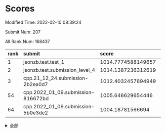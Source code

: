 # Scores

Modified Time: 2022-02-10 08:39:24

Submit Num: 207

All Rank Num: 168437

| rank |               submit               |       score        |       sigma        | pk_num |
| :--- | :--------------------------------- | :----------------- | :----------------- | :----- |
| 1    | jsonzb.test.test_1                 | 1014.7774588149657 | 0.8574206854540705 | 3256   |
| 2    | jsonzb.test.submission_level_4     | 1014.1387236312619 | 0.8161696813517358 | 3255   |
| 3    | cpp.21_12_24.submission-2b2ea0d7   | 1012.4032457894949 | 0.7999503558277965 | 3253   |
| 54   | cpp.2022_01_09.submission-816672bd | 1005.646629654446  | 0.7307901542155287 | 3254   |
| 64   | cpp.2022_01_09.submission-5b0e3de2 | 1004.18781566694   | 0.7107571040050118 | 3258   |


<details>
<summary>全部</summary>

| rank |                 submit                 |       score        |       sigma        | pk_num |
| :--- | :------------------------------------- | :----------------- | :----------------- | :----- |
| 1    | jsonzb.test.test_1                     | 1014.7774588149657 | 0.8574206854540705 | 3256   |
| 2    | jsonzb.test.submission_level_4         | 1014.1387236312619 | 0.8161696813517358 | 3255   |
| 3    | cpp.21_12_24.submission-2b2ea0d7       | 1012.4032457894949 | 0.7999503558277965 | 3253   |
| 4    | gobigger.level_3.submission_level_3_8  | 1012.2915322973624 | 0.7772148078905479 | 3253   |
| 5    | gobigger.level_3.submission_level_3_34 | 1011.2356608691936 | 0.7992679113714786 | 3255   |
| 6    | gobigger.level_3.submission_level_3_10 | 1010.9523212470493 | 0.7776411597313208 | 3254   |
| 7    | gobigger.level_3.submission_level_3_46 | 1010.9329691822362 | 0.7536028084683551 | 3254   |
| 8    | gobigger.level_3.submission_level_3_36 | 1010.672680227349  | 0.7704999518241139 | 3260   |
| 9    | gobigger.level_3.submission_level_3_12 | 1010.5573351840426 | 0.7713768692099542 | 3251   |
| 10   | gobigger.level_3.submission_level_3_30 | 1010.4704501110322 | 0.7615858333917904 | 3257   |
| 11   | gobigger.level_3.submission_level_3_42 | 1010.4704062575452 | 0.75617729834467   | 3255   |
| 12   | gobigger.level_3.submission_level_3_39 | 1010.4616728871205 | 0.7367257164982735 | 3257   |
| 13   | gobigger.level_3.submission_level_3_23 | 1010.4585276445256 | 0.7637813271433048 | 3256   |
| 14   | gobigger.level_3.submission_level_3_18 | 1010.3642257612689 | 0.7513539337589246 | 3252   |
| 15   | gobigger.level_3.submission_level_3_35 | 1010.3234651022585 | 0.7437646475348394 | 3253   |
| 16   | gobigger.level_3.submission_level_3_19 | 1010.2926780333125 | 0.7589720438641406 | 3249   |
| 17   | gobigger.level_3.submission_level_3_31 | 1010.2799627543644 | 0.7567851983859216 | 3259   |
| 18   | gobigger.level_3.submission_level_3_13 | 1010.2610982294066 | 0.754690182258805  | 3259   |
| 19   | gobigger.level_3.submission_level_3_7  | 1010.2477521010146 | 0.7668620517538812 | 3258   |
| 20   | gobigger.level_3.submission_level_3_0  | 1010.2476841576887 | 0.774344854434119  | 3256   |
| 21   | gobigger.level_3.submission_level_3_17 | 1010.2382287116455 | 0.7638126773732539 | 3255   |
| 22   | gobigger.level_3.submission_level_3_48 | 1010.2379583008826 | 0.7676239136188869 | 3251   |
| 23   | gobigger.level_3.submission_level_3_22 | 1010.2333431848708 | 0.7609995377630412 | 3256   |
| 24   | gobigger.level_3.submission_level_3_49 | 1010.0789096442596 | 0.7562980532395297 | 3260   |
| 25   | gobigger.level_3.submission_level_3_26 | 1010.0776488412279 | 0.7733077054168116 | 3256   |
| 26   | gobigger.level_3.submission_level_3_41 | 1010.0703811003343 | 0.7489250680465552 | 3256   |
| 27   | gobigger.level_3.submission_level_3_20 | 1009.9779741248262 | 0.7606340499651368 | 3253   |
| 28   | gobigger.level_3.submission_level_3_24 | 1009.9698900287991 | 0.7615516612613432 | 3257   |
| 29   | gobigger.level_3.submission_level_3_4  | 1009.8376880044442 | 0.7569174064522789 | 3256   |
| 30   | gobigger.level_3.submission_level_3_9  | 1009.8058535574208 | 0.7625762033507169 | 3251   |
| 31   | gobigger.level_3.submission_level_3_2  | 1009.7632672420741 | 0.7618453169596284 | 3248   |
| 32   | gobigger.level_3.submission_level_3_1  | 1009.7524666509626 | 0.764992072200298  | 3256   |
| 33   | gobigger.level_3.submission_level_3_45 | 1009.7375893467972 | 0.7562807164806588 | 3252   |
| 34   | gobigger.level_3.submission_level_3_27 | 1009.6445417817602 | 0.7435312593927372 | 3257   |
| 35   | gobigger.level_3.submission_level_3_40 | 1009.633817789584  | 0.7500350922369163 | 3256   |
| 36   | gobigger.level_3.submission_level_3_44 | 1009.5055255686076 | 0.7421165460141306 | 3256   |
| 37   | gobigger.level_3.submission_level_3_38 | 1009.3491980646904 | 0.7410098352543487 | 3256   |
| 38   | gobigger.level_3.submission_level_3_29 | 1009.3233941219963 | 0.7340551596699604 | 3259   |
| 39   | gobigger.level_3.submission_level_3_43 | 1009.3189846408595 | 0.7501120715715911 | 3257   |
| 40   | gobigger.level_3.submission_level_3_15 | 1009.3090816958654 | 0.7515617495724437 | 3259   |
| 41   | gobigger.level_3.submission_level_3_3  | 1009.2803124833625 | 0.7453510467283255 | 3253   |
| 42   | gobigger.level_3.submission_level_3_5  | 1009.2419634660955 | 0.7698879388062524 | 3254   |
| 43   | gobigger.level_3.submission_level_3_25 | 1009.2319659960202 | 0.7532205788669482 | 3255   |
| 44   | gobigger.level_3.submission_level_3_6  | 1009.1382128704128 | 0.739248843756906  | 3255   |
| 45   | gobigger.level_3.submission_level_3_28 | 1009.1331036695084 | 0.7333776980053073 | 3254   |
| 46   | gobigger.level_3.submission_level_3_11 | 1009.1066609352479 | 0.7422197053482692 | 3259   |
| 47   | gobigger.level_3.submission_level_3_32 | 1009.034284720249  | 0.7505490098490764 | 3259   |
| 48   | gobigger.level_3.submission_level_3_33 | 1008.9629700654554 | 0.7411806976698281 | 3257   |
| 49   | gobigger.level_3.submission_level_3_47 | 1008.7768540639664 | 0.7256397730237141 | 3251   |
| 50   | gobigger.level_3.submission_level_3_16 | 1008.6944551667306 | 0.7444689394724665 | 3252   |
| 51   | gobigger.level_3.submission_level_3_14 | 1008.6604917383999 | 0.7449479050540001 | 3255   |
| 52   | gobigger.level_3.submission_level_3_37 | 1008.6335367350044 | 0.7404232651263765 | 3256   |
| 53   | gobigger.level_3.submission_level_3_21 | 1008.578892661494  | 0.7477399778883052 | 3253   |
| 54   | cpp.2022_01_09.submission-816672bd     | 1005.646629654446  | 0.7307901542155287 | 3254   |
| 55   | gobigger.level_1.submission_level_1_41 | 1005.09232958657   | 0.7324658287646456 | 3256   |
| 56   | gobigger.level_1.submission_level_1_28 | 1004.5908925253844 | 0.7290378910422849 | 3260   |
| 57   | gobigger.level_1.submission_level_1_21 | 1004.534746961648  | 0.7155305220091545 | 3252   |
| 58   | gobigger.level_1.submission_level_1_39 | 1004.5128299563025 | 0.7221951815549049 | 3251   |
| 59   | gobigger.level_1.submission_level_1_33 | 1004.435646022275  | 0.7037295930140306 | 3260   |
| 60   | gobigger.level_1.submission_level_1_10 | 1004.4059040891129 | 0.7213668135020691 | 3256   |
| 61   | gobigger.level_1.submission_level_1_1  | 1004.4000524879968 | 0.7139344744543794 | 3253   |
| 62   | gobigger.level_1.submission_level_1_49 | 1004.3903137846019 | 0.7141833541172066 | 3252   |
| 63   | gobigger.level_1.submission_level_1_16 | 1004.2127235098101 | 0.7132958579475805 | 3256   |
| 64   | cpp.2022_01_09.submission-5b0e3de2     | 1004.18781566694   | 0.7107571040050118 | 3258   |
| 65   | gobigger.level_1.submission_level_1_31 | 1004.1281219238155 | 0.727849829391009  | 3252   |
| 66   | gobigger.level_1.submission_level_1_18 | 1004.1188363816789 | 0.719370432059577  | 3251   |
| 67   | gobigger.level_1.submission_level_1_19 | 1004.1006129420228 | 0.7308173106810955 | 3252   |
| 68   | gobigger.level_1.submission_level_1_23 | 1004.0770889214313 | 0.7292410870544902 | 3259   |
| 69   | gobigger.level_1.submission_level_1_12 | 1004.0311934323367 | 0.7218505051130012 | 3257   |
| 70   | gobigger.level_1.submission_level_1_2  | 1003.9842304520062 | 0.7153580468263865 | 3252   |
| 71   | gobigger.level_1.submission_level_1_4  | 1003.9784917250117 | 0.7094284964908968 | 3254   |
| 72   | gobigger.level_1.submission_level_1_48 | 1003.952358164384  | 0.7141186510407712 | 3253   |
| 73   | gobigger.level_1.submission_level_1_35 | 1003.9039312828157 | 0.721205169370771  | 3258   |
| 74   | gobigger.level_1.submission_level_1_6  | 1003.8809445892463 | 0.7306626202552705 | 3256   |
| 75   | gobigger.level_1.submission_level_1_26 | 1003.8628847090595 | 0.7075655382910326 | 3255   |
| 76   | gobigger.level_1.submission_level_1_42 | 1003.8112916236527 | 0.7213970436156409 | 3258   |
| 77   | gobigger.level_1.submission_level_1_14 | 1003.80469742061   | 0.7147350246770445 | 3255   |
| 78   | gobigger.level_1.submission_level_1_29 | 1003.3978197451903 | 0.7249516107525823 | 3253   |
| 79   | gobigger.level_1.submission_level_1_32 | 1003.3372050881735 | 0.7312803748991347 | 3258   |
| 80   | gobigger.level_1.submission_level_1_20 | 1003.3251444950492 | 0.7128933138138637 | 3258   |
| 81   | gobigger.level_1.submission_level_1_30 | 1003.2582101895888 | 0.7102085462273263 | 3257   |
| 82   | gobigger.level_1.submission_level_1_27 | 1003.2569650174382 | 0.7339707842098675 | 3257   |
| 83   | gobigger.level_1.submission_level_1_43 | 1003.2286621998571 | 0.7157532301786091 | 3256   |
| 84   | gobigger.level_1.submission_level_1_8  | 1003.0945261309009 | 0.7177880023104412 | 3256   |
| 85   | gobigger.level_1.submission_level_1_44 | 1003.0935060588013 | 0.7131780781972193 | 3253   |
| 86   | gobigger.level_1.submission_level_1_11 | 1003.090076325709  | 0.704717006400222  | 3253   |
| 87   | gobigger.level_1.submission_level_1_13 | 1003.0434347926598 | 0.7126794135609797 | 3254   |
| 88   | gobigger.level_1.submission_level_1_38 | 1003.0066400958285 | 0.7141181770296066 | 3249   |
| 89   | gobigger.level_1.submission_level_1_0  | 1002.9959889951012 | 0.6979743249458509 | 3255   |
| 90   | gobigger.level_1.submission_level_1_34 | 1002.9828428451019 | 0.7120127335593972 | 3255   |
| 91   | gobigger.level_1.submission_level_1_5  | 1002.9359958626723 | 0.7213331052664195 | 3251   |
| 92   | gobigger.level_1.submission_level_1_37 | 1002.9064269150124 | 0.7132770589424262 | 3260   |
| 93   | gobigger.level_1.submission_level_1_17 | 1002.840841520388  | 0.7208762634068306 | 3257   |
| 94   | gobigger.level_1.submission_level_1_7  | 1002.7667609066667 | 0.7019800232982404 | 3255   |
| 95   | gobigger.level_1.submission_level_1_46 | 1002.733293781065  | 0.7206201629161464 | 3254   |
| 96   | gobigger.level_1.submission_level_1_3  | 1002.7248850496081 | 0.7155715686427839 | 3255   |
| 97   | gobigger.level_1.submission_level_1_36 | 1002.6933115371668 | 0.7195754466550577 | 3255   |
| 98   | gobigger.level_1.submission_level_1_24 | 1002.6442929432475 | 0.7243239835085729 | 3254   |
| 99   | gobigger.level_1.submission_level_1_9  | 1002.6267291788406 | 0.7202740406015524 | 3257   |
| 100  | gobigger.level_1.submission_level_1_22 | 1002.6114620974603 | 0.7082176719732644 | 3255   |
| 101  | gobigger.level_1.submission_level_1_15 | 1002.5774040954375 | 0.7178432264919419 | 3249   |
| 102  | gobigger.level_1.submission_level_1_40 | 1002.5751557457174 | 0.7263672167129038 | 3255   |
| 103  | gobigger.level_1.submission_level_1_45 | 1002.4479886032015 | 0.7074758455703439 | 3252   |
| 104  | gobigger.level_1.submission_level_1_25 | 1002.3704119136124 | 0.7139837690867551 | 3254   |
| 105  | gobigger.level_1.submission_level_1_47 | 1000.9579964415135 | 0.7100608608735184 | 3256   |
| 106  | gobigger.random.submission_random_39   | 997.1206383734784  | 0.7013169643732543 | 3252   |
| 107  | gobigger.random.submission_random_27   | 996.9071827477857  | 0.6972546889758963 | 3257   |
| 108  | gobigger.random.submission_random_42   | 996.8387431444479  | 0.7077553853414024 | 3252   |
| 109  | gobigger.random.submission_random_28   | 996.6702101390256  | 0.7038234802855456 | 3253   |
| 110  | gobigger.random.submission_random_26   | 996.6660748224646  | 0.7222473824564718 | 3254   |
| 111  | gobigger.random.submission_random_16   | 996.634305581685   | 0.7010066092465987 | 3247   |
| 112  | gobigger.random.submission_random_14   | 996.517189194613   | 0.717952955879258  | 3259   |
| 113  | gobigger.random.submission_random_23   | 996.4793570417631  | 0.7162166104868256 | 3254   |
| 114  | gobigger.random.submission_random_32   | 996.4581904110643  | 0.7056564843978418 | 3253   |
| 115  | gobigger.random.submission_random_37   | 996.4017557764624  | 0.7033607521872982 | 3255   |
| 116  | gobigger.random.submission_random_0    | 996.3385330761662  | 0.7228045312271187 | 3257   |
| 117  | gobigger.random.submission_random_33   | 996.2747941820917  | 0.7160037735727895 | 3254   |
| 118  | gobigger.random.submission_random_2    | 996.2699710654739  | 0.7165838129192819 | 3256   |
| 119  | gobigger.random.submission_random_7    | 996.1931745856809  | 0.7161730494445498 | 3254   |
| 120  | gobigger.random.submission_random_46   | 996.0955707881825  | 0.7117792046339867 | 3258   |
| 121  | gobigger.random.submission_random_20   | 996.0545997667675  | 0.7197368438043048 | 3253   |
| 122  | gobigger.random.submission_random_8    | 995.9182338723623  | 0.706743061773243  | 3251   |
| 123  | gobigger.random.submission_random_31   | 995.9119893028331  | 0.708472027520603  | 3257   |
| 124  | gobigger.random.submission_random_24   | 995.8959439930493  | 0.7102995403544801 | 3256   |
| 125  | gobigger.random.submission_random_17   | 995.8937742760462  | 0.7055365268789986 | 3255   |
| 126  | gobigger.random.submission_random_30   | 995.8328292982529  | 0.7104860356763194 | 3256   |
| 127  | gobigger.random.submission_random_41   | 995.786797032341   | 0.7074124636897775 | 3257   |
| 128  | gobigger.random.submission_random_29   | 995.7845703719361  | 0.711142259950614  | 3252   |
| 129  | gobigger.random.submission_random_6    | 995.7367120298812  | 0.7043436057953816 | 3259   |
| 130  | gobigger.random.submission_random_12   | 995.7069287414841  | 0.7220546576905584 | 3251   |
| 131  | gobigger.random.submission_random_43   | 995.706508589503   | 0.7096531526526211 | 3253   |
| 132  | gobigger.random.submission_random_19   | 995.7057202044164  | 0.7186137659486495 | 3259   |
| 133  | gobigger.random.submission_random_45   | 995.653064185096   | 0.7057465706638484 | 3251   |
| 134  | gobigger.random.submission_random_21   | 995.6448643826756  | 0.7007677258887463 | 3260   |
| 135  | gobigger.random.submission_random_4    | 995.5913598753198  | 0.7148917992163104 | 3256   |
| 136  | gobigger.random.submission_random_36   | 995.5571181009518  | 0.6940643996441507 | 3257   |
| 137  | gobigger.random.submission_random_11   | 995.5367062211071  | 0.7139422616642456 | 3256   |
| 138  | gobigger.random.submission_random_9    | 995.5238388914211  | 0.709616361836357  | 3258   |
| 139  | gobigger.random.submission_random_44   | 995.4810175778417  | 0.7095915813841376 | 3253   |
| 140  | gobigger.random.submission_random_22   | 995.4768421855458  | 0.709094709411525  | 3256   |
| 141  | gobigger.random.submission_random_35   | 995.4739713357587  | 0.7044784391189512 | 3251   |
| 142  | gobigger.random.submission_random_1    | 995.4248625464519  | 0.7192465647148721 | 3256   |
| 143  | gobigger.random.submission_random_34   | 995.3904086562873  | 0.7074212010894448 | 3256   |
| 144  | gobigger.random.submission_random_18   | 995.2635240342244  | 0.7274877744350694 | 3255   |
| 145  | gobigger.random.submission_random_48   | 995.1214306183724  | 0.7177516761385553 | 3250   |
| 146  | gobigger.random.submission_random_47   | 995.0568292796764  | 0.6983449819486727 | 3253   |
| 147  | gobigger.random.submission_random_10   | 995.055991867538   | 0.7144217230111205 | 3253   |
| 148  | gobigger.random.submission_random_38   | 994.9576573074354  | 0.7140743309448702 | 3249   |
| 149  | gobigger.random.submission_random_5    | 994.9149310680672  | 0.7251734581801785 | 3257   |
| 150  | gobigger.random.submission_random_40   | 994.7492092098132  | 0.7152294258230215 | 3256   |
| 151  | gobigger.random.submission_random_3    | 994.6964772779778  | 0.7270580869727219 | 3252   |
| 152  | gobigger.random.submission_random_49   | 994.5047142331505  | 0.7081079914875043 | 3256   |
| 153  | gobigger.random.submission_random_15   | 994.4721410408881  | 0.7174451793924993 | 3255   |
| 154  | gobigger.random.submission_random_25   | 994.4376901679126  | 0.7105471352551317 | 3254   |
| 155  | gobigger.random.submission_random_13   | 994.3465311031995  | 0.7159854812280462 | 3261   |
| 156  | gobigger.level_2.submission_level_2_9  | 994.153838899291   | 0.7352883440294169 | 3256   |
| 157  | gobigger.level_2.submission_level_2_49 | 994.0160139998761  | 0.7354964443173171 | 3255   |
| 158  | gobigger.level_2.submission_level_2_35 | 993.61027807047    | 0.7247329629334952 | 3254   |
| 159  | gobigger.level_2.submission_level_2_2  | 993.4950144473705  | 0.7584959855464978 | 3259   |
| 160  | gobigger.level_2.submission_level_2_40 | 993.1380487452127  | 0.7280623136130528 | 3254   |
| 161  | gobigger.level_2.submission_level_2_43 | 993.1316307423     | 0.7297127852063894 | 3258   |
| 162  | gobigger.level_2.submission_level_2_17 | 993.1305090258167  | 0.7348059081901475 | 3255   |
| 163  | gobigger.level_2.submission_level_2_38 | 992.7824354308192  | 0.7213072876465281 | 3255   |
| 164  | gobigger.level_2.submission_level_2_0  | 992.7716829650344  | 0.7230708625233928 | 3253   |
| 165  | gobigger.level_2.submission_level_2_3  | 992.7153625372974  | 0.7387354500266026 | 3256   |
| 166  | gobigger.level_2.submission_level_2_8  | 992.6928469135568  | 0.7393352854515125 | 3253   |
| 167  | gobigger.level_2.submission_level_2_11 | 992.5830683185219  | 0.735176335465511  | 3257   |
| 168  | gobigger.level_2.submission_level_2_7  | 992.5621068575932  | 0.7349319540677266 | 3252   |
| 169  | gobigger.level_2.submission_level_2_48 | 992.4882056921741  | 0.7382411113670532 | 3254   |
| 170  | gobigger.level_2.submission_level_2_25 | 992.4712655897494  | 0.7408175371375955 | 3253   |
| 171  | gobigger.level_2.submission_level_2_46 | 992.4566111038373  | 0.7503114312332415 | 3253   |
| 172  | gobigger.level_2.submission_level_2_26 | 992.4247356410846  | 0.7378942805161524 | 3258   |
| 173  | gobigger.level_2.submission_level_2_21 | 992.3612000406836  | 0.7502844092536401 | 3258   |
| 174  | gobigger.level_2.submission_level_2_44 | 992.3318777411927  | 0.7315018300427669 | 3254   |
| 175  | gobigger.level_2.submission_level_2_10 | 992.3207210287885  | 0.7344135351664127 | 3256   |
| 176  | gobigger.level_2.submission_level_2_15 | 992.2956121886605  | 0.7355759215155866 | 3249   |
| 177  | gobigger.level_2.submission_level_2_20 | 992.283433155026   | 0.7621241536825852 | 3251   |
| 178  | gobigger.level_2.submission_level_2_13 | 992.2392548308567  | 0.7395538228085523 | 3258   |
| 179  | gobigger.level_2.submission_level_2_37 | 992.2025009694062  | 0.7528268012426969 | 3248   |
| 180  | gobigger.level_2.submission_level_2_33 | 992.1334368912762  | 0.735697285175441  | 3256   |
| 181  | gobigger.level_2.submission_level_2_14 | 992.1134413537168  | 0.7729707502954872 | 3255   |
| 182  | gobigger.level_2.submission_level_2_22 | 992.0866998305893  | 0.7412619461059214 | 3256   |
| 183  | gobigger.level_2.submission_level_2_36 | 992.0856712807007  | 0.7314226656932404 | 3254   |
| 184  | gobigger.level_2.submission_level_2_6  | 991.9902958066128  | 0.7505079877820241 | 3252   |
| 185  | gobigger.level_2.submission_level_2_19 | 991.9605438906003  | 0.7385840132549762 | 3256   |
| 186  | gobigger.level_2.submission_level_2_45 | 991.9291298682523  | 0.7516361413771081 | 3252   |
| 187  | gobigger.level_2.submission_level_2_29 | 991.9052146153982  | 0.7385615957501414 | 3254   |
| 188  | gobigger.level_2.submission_level_2_12 | 991.8480433448923  | 0.7409001483089988 | 3257   |
| 189  | gobigger.level_2.submission_level_2_4  | 991.7189614683364  | 0.7358314074831932 | 3250   |
| 190  | gobigger.level_2.submission_level_2_16 | 991.6453941278056  | 0.7580437050526243 | 3256   |
| 191  | gobigger.level_2.submission_level_2_39 | 991.5684091455419  | 0.7667548755946529 | 3256   |
| 192  | gobigger.level_2.submission_level_2_27 | 991.5023541779655  | 0.7582060274215109 | 3259   |
| 193  | gobigger.level_2.submission_level_2_31 | 991.4487324017565  | 0.7654303117427598 | 3257   |
| 194  | gobigger.level_2.submission_level_2_32 | 991.4462462757056  | 0.7576884721582765 | 3261   |
| 195  | gobigger.level_2.submission_level_2_23 | 991.243554787204   | 0.7625555071718263 | 3253   |
| 196  | gobigger.level_2.submission_level_2_5  | 991.2414096758871  | 0.7499647112582605 | 3258   |
| 197  | gobigger.level_2.submission_level_2_28 | 991.2229270974618  | 0.7371569685747406 | 3255   |
| 198  | gobigger.level_2.submission_level_2_42 | 991.1574043304241  | 0.7564943319433003 | 3257   |
| 199  | gobigger.level_2.submission_level_2_30 | 991.0713263477664  | 0.7350400495261614 | 3253   |
| 200  | gobigger.level_2.submission_level_2_34 | 991.017849808419   | 0.7657467526169244 | 3253   |
| 201  | gobigger.level_2.submission_level_2_18 | 991.0108036334749  | 0.7690210539964123 | 3255   |
| 202  | gobigger.level_2.submission_level_2_47 | 990.9347701535798  | 0.7551413930283097 | 3253   |
| 203  | gobigger.level_2.submission_level_2_1  | 990.9280254804744  | 0.7503128546686644 | 3254   |
| 204  | gobigger.level_2.submission_level_2_24 | 990.4383845316753  | 0.7619581252152444 | 3258   |
| 205  | gobigger.level_2.submission_level_2_41 | 990.3066779210137  | 0.7780214397082358 | 3251   |
| 206  | gobigger.none.submission_none_0        | 979.0716314222855  | 1.2012086258247052 | 3252   |
| 207  | gobigger.none.submission_none_1        | 978.7168445334036  | 1.1881771099512293 | 3249   |

</details>